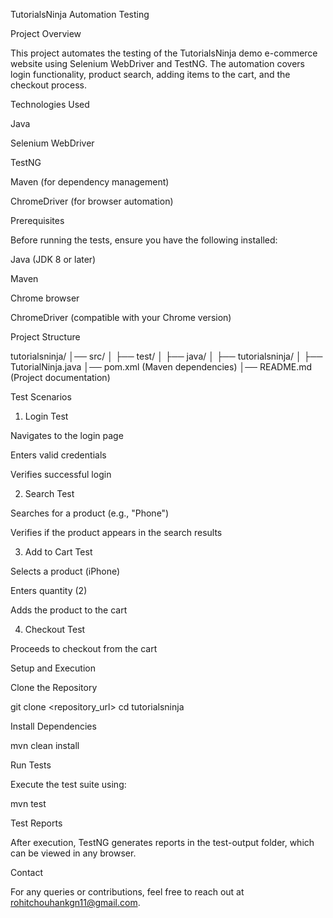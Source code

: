 TutorialsNinja Automation Testing

Project Overview

This project automates the testing of the TutorialsNinja demo e-commerce website using Selenium WebDriver and TestNG. The automation covers login functionality, product search, adding items to the cart, and the checkout process.

Technologies Used

Java

Selenium WebDriver

TestNG

Maven (for dependency management)

ChromeDriver (for browser automation)

Prerequisites

Before running the tests, ensure you have the following installed:

Java (JDK 8 or later)

Maven

Chrome browser

ChromeDriver (compatible with your Chrome version)

Project Structure

tutorialsninja/
│── src/
│   ├── test/
│       ├── java/
│           ├── tutorialsninja/
│               ├── TutorialNinja.java
│── pom.xml (Maven dependencies)
│── README.md (Project documentation)

Test Scenarios

1. Login Test

Navigates to the login page

Enters valid credentials

Verifies successful login

2. Search Test

Searches for a product (e.g., "Phone")

Verifies if the product appears in the search results

3. Add to Cart Test

Selects a product (iPhone)

Enters quantity (2)

Adds the product to the cart

4. Checkout Test

Proceeds to checkout from the cart

Setup and Execution

Clone the Repository

git clone <repository_url>
cd tutorialsninja

Install Dependencies

mvn clean install

Run Tests

Execute the test suite using:

mvn test

Test Reports

After execution, TestNG generates reports in the test-output folder, which can be viewed in any browser.

Contact

For any queries or contributions, feel free to reach out at rohitchouhankgn11@gmail.com.

